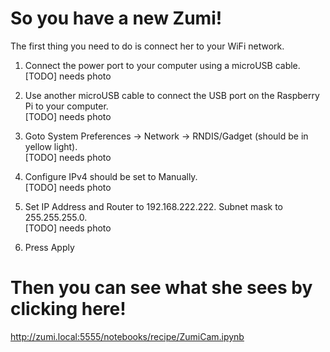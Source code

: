 # So you have a new Zumi!

The first thing you need to do is connect her to your WiFi network.

1. Connect the power port to your computer using a microUSB cable.<BR>
[TODO] needs photo

2. Use another microUSB cable to connect the USB port on the Raspberry Pi to your computer.<BR>
[TODO] needs photo

3. Goto System Preferences → Network → RNDIS/Gadget (should be in yellow light).<BR>
[TODO] needs photo

4. Configure IPv4 should be set to Manually.<BR>
[TODO] needs photo

5. Set IP Address and Router to 192.168.222.222. Subnet mask to 255.255.255.0.<BR>
[TODO] needs photo

6. Press Apply

# Then you can see what she sees by clicking here!
http://zumi.local:5555/notebooks/recipe/ZumiCam.ipynb <BR>
